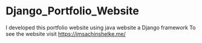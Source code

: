 # Django_Portfolio_Website
 I developed this portfolio website using java website a Django framework To see the website visit https://imsachinshelke.me/

